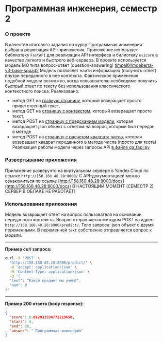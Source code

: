 # Программная инженерия, семестр 2


### О проекте
В качестве итогового задания по курсу Программная инженерия выбрана реализация API-приложения.
Приложение использует библиотеку `FastAPI` для реализации API интерфеса и билиотеку `uvicorn` в качестве легкого и быстрого веб-сервера.
В проекте используется модель МО типа вопрос-ответ (question-answering) [timpal0l/mdeberta-v3-base-squad2](https://huggingface.co/timpal0l/mdeberta-v3-base-squad2)
Модель позвоялет найти информацию (получить ответ) внутри переданного в нее контекста.
Фактическое применение подобной модели возможно, когда пользователю необходимо получить быстрый ответ по тексту без использования классического контекстного поиска.
Реализовано:
- метод GET на [главную страницу](http://158.160.48.28:8000), который возвращает просто приветственный текст, 
- метод GET на [страницу с контекстом](http://158.160.48.28:8000/cont/), который возвращает просто текст, 
- метод POST на [страницу с предсканием модели](http://158.160.48.28:8000/predict/), которая возвращает json объект с ответом на вопрос, который был передан в методе
- метод POST на [страницу с расчетом квадрата числа](http://158.160.48.28:8000/sqnum/), которая возвращает квадрат переданного в методе числа (просто для теста) 
Реализация работы модели через запросы API [в файле qa_fapi.py](https://github.com/nasheshin01/URFU_ML_PI/blob/master/perevispa/qa_fapi.py)

### Развертывание приложения 
Приложение разверунто на виртуальном сервере в Yandex.Cloud по ссылке `http://158.160.48.28:8000/`
С API-документацией можно ознакомиться по ссылке [http://158.160.48.28:8000/docs](http://158.160.48.28:8000/docs)
В НАСТОЯЩИЙ МОМЕНТ (СЕМЕСТР 2) СЕРВЕР В ОБЛАКЕ НЕ РАБОТАЕТ!

### Использование приложения
Модель возвращает ответ на вопрос пользователя на основании переданного контекста. Вопрос отправляется методом POST на адрес `http://158.160.48.28:8000/predict/`. Тело запроса: json объект с двумя переменными. В переменной `text` собственно отправляется вопрос к модели. 
_____
**Пример curl запроса:**
```bash
curl -X 'POST' \
  'http://158.160.48.28:8000/predict/' \
  -H 'accept: application/json' \
  -H 'Content-Type: application/json' \
  -d '{
  "text": "Какой предмет мы учим?",
  "num": 0
}'
```
______
**Пример 200 ответа (body response):**
```json
{
  "score": 0.012033594772219658,
  "start": 4,
  "end": 26,
  "answer": " Программная инженерия"
}
```
